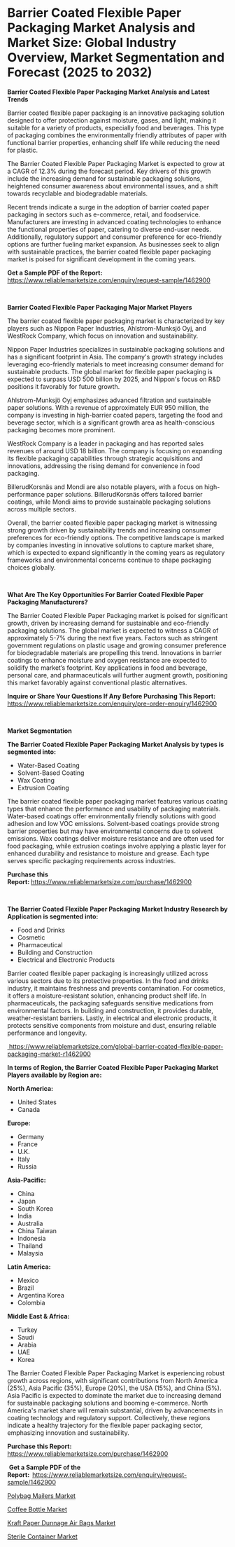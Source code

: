 <p><h1>Barrier Coated Flexible Paper Packaging Market Analysis and Market Size: Global Industry Overview, Market Segmentation and Forecast (2025 to 2032)</h1></p><p><strong>Barrier Coated Flexible Paper Packaging Market Analysis and Latest Trends</strong></p>
<p><p>Barrier coated flexible paper packaging is an innovative packaging solution designed to offer protection against moisture, gases, and light, making it suitable for a variety of products, especially food and beverages. This type of packaging combines the environmentally friendly attributes of paper with functional barrier properties, enhancing shelf life while reducing the need for plastic.</p><p>The Barrier Coated Flexible Paper Packaging Market is expected to grow at a CAGR of 12.3% during the forecast period. Key drivers of this growth include the increasing demand for sustainable packaging solutions, heightened consumer awareness about environmental issues, and a shift towards recyclable and biodegradable materials. </p><p>Recent trends indicate a surge in the adoption of barrier coated paper packaging in sectors such as e-commerce, retail, and foodservice. Manufacturers are investing in advanced coating technologies to enhance the functional properties of paper, catering to diverse end-user needs. Additionally, regulatory support and consumer preference for eco-friendly options are further fueling market expansion. As businesses seek to align with sustainable practices, the barrier coated flexible paper packaging market is poised for significant development in the coming years.</p></p>
<p><strong>Get a Sample PDF of the Report:&nbsp;</strong> <a href="https://www.reliablemarketsize.com/enquiry/request-sample/1462900?utm_campaign=2008&utm_medium=2&utm_source=Github&utm_content=ia&utm_term=08032025&utm_id=barrier-coated-flexible-paper-packaging">https://www.reliablemarketsize.com/enquiry/request-sample/1462900</a></p>
<p>&nbsp;</p>
<p><strong>Barrier Coated Flexible Paper Packaging Major Market Players</strong></p>
<p><p>The barrier coated flexible paper packaging market is characterized by key players such as Nippon Paper Industries, Ahlstrom-Munksjö Oyj, and WestRock Company, which focus on innovation and sustainability. </p><p>Nippon Paper Industries specializes in sustainable packaging solutions and has a significant footprint in Asia. The company's growth strategy includes leveraging eco-friendly materials to meet increasing consumer demand for sustainable products. The global market for flexible paper packaging is expected to surpass USD 500 billion by 2025, and Nippon's focus on R&D positions it favorably for future growth.</p><p>Ahlstrom-Munksjö Oyj emphasizes advanced filtration and sustainable paper solutions. With a revenue of approximately EUR 950 million, the company is investing in high-barrier coated papers, targeting the food and beverage sector, which is a significant growth area as health-conscious packaging becomes more prominent.</p><p>WestRock Company is a leader in packaging and has reported sales revenues of around USD 18 billion. The company is focusing on expanding its flexible packaging capabilities through strategic acquisitions and innovations, addressing the rising demand for convenience in food packaging.</p><p>BillerudKorsnäs and Mondi are also notable players, with a focus on high-performance paper solutions. BillerudKorsnäs offers tailored barrier coatings, while Mondi aims to provide sustainable packaging solutions across multiple sectors.</p><p>Overall, the barrier coated flexible paper packaging market is witnessing strong growth driven by sustainability trends and increasing consumer preferences for eco-friendly options. The competitive landscape is marked by companies investing in innovative solutions to capture market share, which is expected to expand significantly in the coming years as regulatory frameworks and environmental concerns continue to shape packaging choices globally.</p></p>
<p>&nbsp;</p>
<p><strong>What Are The Key Opportunities For Barrier Coated Flexible Paper Packaging Manufacturers?</strong></p>
<p><p>The Barrier Coated Flexible Paper Packaging market is poised for significant growth, driven by increasing demand for sustainable and eco-friendly packaging solutions. The global market is expected to witness a CAGR of approximately 5-7% during the next five years. Factors such as stringent government regulations on plastic usage and growing consumer preference for biodegradable materials are propelling this trend. Innovations in barrier coatings to enhance moisture and oxygen resistance are expected to solidify the market’s footprint. Key applications in food and beverage, personal care, and pharmaceuticals will further augment growth, positioning this market favorably against conventional plastic alternatives.</p></p>
<p><strong>Inquire or Share Your Questions If Any Before Purchasing This Report:</strong> <a href="https://www.reliablemarketsize.com/enquiry/pre-order-enquiry/1462900?utm_campaign=2008&utm_medium=2&utm_source=Github&utm_content=ia&utm_term=08032025&utm_id=barrier-coated-flexible-paper-packaging">https://www.reliablemarketsize.com/enquiry/pre-order-enquiry/1462900</a></p>
<p>&nbsp;</p>
<p><strong>Market Segmentation</strong></p>
<p><strong>The Barrier Coated Flexible Paper Packaging Market Analysis by types is segmented into:</strong></p>
<p><ul><li>Water-Based Coating</li><li>Solvent-Based Coating</li><li>Wax Coating</li><li>Extrusion Coating</li></ul></p>
<p><p>The barrier coated flexible paper packaging market features various coating types that enhance the performance and usability of packaging materials. Water-based coatings offer environmentally friendly solutions with good adhesion and low VOC emissions. Solvent-based coatings provide strong barrier properties but may have environmental concerns due to solvent emissions. Wax coatings deliver moisture resistance and are often used for food packaging, while extrusion coatings involve applying a plastic layer for enhanced durability and resistance to moisture and grease. Each type serves specific packaging requirements across industries.</p></p>
<p><strong>Purchase this Report:&nbsp;</strong><a href="https://www.reliablemarketsize.com/purchase/1462900?utm_campaign=2008&utm_medium=2&utm_source=Github&utm_content=ia&utm_term=08032025&utm_id=barrier-coated-flexible-paper-packaging">https://www.reliablemarketsize.com/purchase/1462900</a></p>
<p>&nbsp;</p>
<p><strong>The Barrier Coated Flexible Paper Packaging Market Industry Research by Application is segmented into:</strong></p>
<p><ul><li>Food and Drinks</li><li>Cosmetic</li><li>Pharmaceutical</li><li>Building and Construction</li><li>Electrical and Electronic Products</li></ul></p>
<p><p>Barrier coated flexible paper packaging is increasingly utilized across various sectors due to its protective properties. In the food and drinks industry, it maintains freshness and prevents contamination. For cosmetics, it offers a moisture-resistant solution, enhancing product shelf life. In pharmaceuticals, the packaging safeguards sensitive medications from environmental factors. In building and construction, it provides durable, weather-resistant barriers. Lastly, in electrical and electronic products, it protects sensitive components from moisture and dust, ensuring reliable performance and longevity.</p></p>
<p><a href="https://www.reliablemarketsize.com/global-barrier-coated-flexible-paper-packaging-market-r1462900?utm_campaign=2008&utm_medium=2&utm_source=Github&utm_content=ia&utm_term=08032025&utm_id=barrier-coated-flexible-paper-packaging">&nbsp;https://www.reliablemarketsize.com/global-barrier-coated-flexible-paper-packaging-market-r1462900</a></p>
<p><strong>In terms of Region, the Barrier Coated Flexible Paper Packaging Market Players available by Region are:</strong></p>
<p>
    <p> <strong> North America: </strong>
        <ul>
            <li>United States</li>
            <li>Canada</li>
        </ul>
        </p> 
    <p> <strong> Europe: </strong>
        <ul>
            <li>Germany</li>
            <li>France</li>
            <li>U.K.</li>
            <li>Italy</li>
            <li>Russia</li>
        </ul>
        </p> 
    <p> <strong> Asia-Pacific: </strong>
        <ul>
            <li>China</li>
            <li>Japan</li>
            <li>South Korea</li>
            <li>India</li>
            <li>Australia</li>
            <li>China Taiwan</li>
            <li>Indonesia</li>
            <li>Thailand</li>
            <li>Malaysia</li>
        </ul>
        </p> 
    <p> <strong> Latin America: </strong>
        <ul>
            <li>Mexico</li>
            <li>Brazil</li>
            <li>Argentina Korea</li>
            <li>Colombia</li>
        </ul>
        </p> 
    <p> <strong> Middle East & Africa: </strong>
        <ul>
            <li>Turkey</li>
            <li>Saudi</li>
            <li>Arabia</li>
            <li>UAE</li>
            <li>Korea</li>
        </ul>
    </p>
    </p>
<p><p>The Barrier Coated Flexible Paper Packaging Market is experiencing robust growth across regions, with significant contributions from North America (25%), Asia Pacific (35%), Europe (20%), the USA (15%), and China (5%). Asia Pacific is expected to dominate the market due to increasing demand for sustainable packaging solutions and booming e-commerce. North America's market share will remain substantial, driven by advancements in coating technology and regulatory support. Collectively, these regions indicate a healthy trajectory for the flexible paper packaging sector, emphasizing innovation and sustainability.</p></p>
<p><strong>Purchase this Report: </strong><a href="https://www.reliablemarketsize.com/purchase/1462900?utm_campaign=2008&utm_medium=2&utm_source=Github&utm_content=ia&utm_term=08032025&utm_id=barrier-coated-flexible-paper-packaging">https://www.reliablemarketsize.com/purchase/1462900</a></p>
<p>&nbsp;<strong>Get a Sample PDF of the Report:&nbsp;&nbsp;</strong><a href="https://www.reliablemarketsize.com/enquiry/request-sample/1462900?utm_campaign=2008&utm_medium=2&utm_source=Github&utm_content=ia&utm_term=08032025&utm_id=barrier-coated-flexible-paper-packaging">https://www.reliablemarketsize.com/enquiry/request-sample/1462900</a></p>
<p><strong></strong></p>
<p><p><a href="https://github.com/tyreinhssan/Market-Research-Report-List-1/blob/main/polybag-mailers-market.md?utm_campaign=2008&utm_medium=2&utm_source=Github&utm_content=ia&utm_term=08032025&utm_id=barrier-coated-flexible-paper-packaging">Polybag Mailers Market</a></p><p><a href="https://github.com/hiwatchucuy/Market-Research-Report-List-1/blob/main/coffee-bottle-market.md?utm_campaign=2008&utm_medium=2&utm_source=Github&utm_content=ia&utm_term=08032025&utm_id=barrier-coated-flexible-paper-packaging">Coffee Bottle Market</a></p><p><a href="https://github.com/ftnlewins/Market-Research-Report-List-1/blob/main/kraft-paper-dunnage-air-bags-market.md?utm_campaign=2008&utm_medium=2&utm_source=Github&utm_content=ia&utm_term=08032025&utm_id=barrier-coated-flexible-paper-packaging">Kraft Paper Dunnage Air Bags Market</a></p><p><a href="https://github.com/PeterParrish5/Market-Research-Report-List-7/blob/main/sterile-container-market.md?utm_campaign=2008&utm_medium=2&utm_source=Github&utm_content=ia&utm_term=08032025&utm_id=barrier-coated-flexible-paper-packaging">Sterile Container Market</a></p></p>